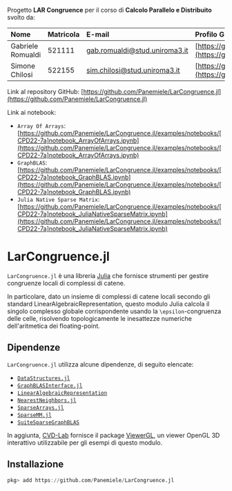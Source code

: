 Progetto **LAR Congruence** per il corso di **Calcolo Parallelo e Distribuito** svolto da:

| Nome| Matricola | E-mail | Profilo Github |
|:---|:---|:---|:---|
| Gabriele Romualdi|521111|gab.romualdi@stud.uniroma3.it| [https://github.com/Panemiele](https://github.com/Panemiele)|
| Simone Chilosi|522155|sim.chilosi@stud.uniroma3.it|[https://github.com/simochilo](https://github.com/simochilo)|

Link al repository GitHub: [https://github.com/Panemiele/LarCongruence.jl](https://github.com/Panemiele/LarCongruence.jl)

Link ai notebook:
  - `Array Of Arrays`: [https://github.com/Panemiele/LarCongruence.jl/examples/notebooks/[CPD22-7a]notebook_ArrayOfArrays.ipynb](https://github.com/Panemiele/LarCongruence.jl/examples/notebooks/[CPD22-7a]notebook_ArrayOfArrays.ipynb)
  - `GraphBLAS`: [https://github.com/Panemiele/LarCongruence.jl/examples/notebooks/[CPD22-7a]notebook_GraphBLAS.ipynb](https://github.com/Panemiele/LarCongruence.jl/examples/notebooks/[CPD22-7a]notebook_GraphBLAS.ipynb)
  - `Julia Native Sparse Matrix`: [https://github.com/Panemiele/LarCongruence.jl/examples/notebooks/[CPD22-7a]notebook_JuliaNativeSparseMatrix.ipynb](https://github.com/Panemiele/LarCongruence.jl/examples/notebooks/[CPD22-7a]notebook_JuliaNativeSparseMatrix.ipynb)

# LarCongruence.jl

`LarCongruence.jl` è una libreria [Julia](http://julialang.org) che fornisce strumenti per gestire congruenze locali di complessi di catene.

In particolare, dato un insieme di complessi di catene locali secondo gli standard
LinearAlgebraicRepresentation, questo modulo Julia calcola il singolo complesso globale corrispondente usando la ``\epsilon``-congruenza delle celle,
risolvendo topologicamente le inesattezze numeriche dell'aritmetica dei floating-point.

## Dipendenze

`LarCongruence.jl` utilizza alcune dipendenze, di seguito elencate:
 - [```DataStructures.jl```](https://github.com/JuliaCollections/DataStructures.jl)
 - [```GraphBLASInterface.jl```](https://github.com/abhinavmehndiratta/GraphBLASInterface.jl)
 - [```LinearAlgebraicRepresentation```](https://github.com/cvdlab/LinearAlgebraicRepresentation.jl)
 - [```NearestNeighbors.jl```](https://github.com/KristofferC/NearestNeighbors.jl)
 - [```SparseArrays.jl```](https://github.com/JuliaSparse/SparseArrays.jl)
 - [```SparseMM.jl```](https://github.com/cvdlab/SparseMM)
 - [```SuiteSparseGraphBLAS```](https://github.com/abhinavmehndiratta/SuiteSparseGraphBLAS.jl)

In aggiunta, [CVD-Lab](https://github.com/cvdlab) fornisce il package
[ViewerGL](https://github.com/cvdlab/ViewerGL.jl), un viewer OpenGL 3D interattivo utilizzabile per gli esempi di questo modulo.

## Installazione

```julia
pkg> add https://github.com/Panemiele/LarCongruence.jl
```
